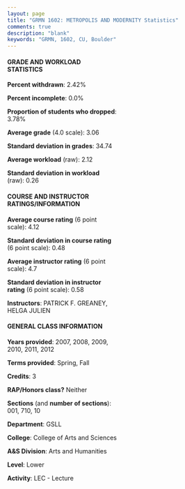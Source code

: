 ```yaml
---
layout: page
title: "GRMN 1602: METROPOLIS AND MODERNITY Statistics"
comments: true
description: "blank"
keywords: "GRMN, 1602, CU, Boulder"
--- 
```

<head>
<script src="https://ajax.googleapis.com/ajax/libs/jquery/2.1.3/jquery.min.js"></script>
<script src="https://dl.dropboxusercontent.com/s/pc42nxpaw1ea4o9/highcharts.js?dl=0"></script>
<!-- <script src="../assets/js/highcharts.js"></script> -->
<style type="text/css">@font-face {
	font-family: "Bebas Neue";
	src: url(https://www.filehosting.org/file/details/544349/BebasNeue%20Regular.otf) format("opentype");
	}
	h1.Bebas { 
		font-family: "Bebas Neue", Verdana, Tahoma;
	}
</style>
</head>
<body>
	<div id="container" style="float: right; width: 45%; height: 88%; margin-left: 2.5%; margin-right: 2.5%;"></div>
	<script language="JavaScript">
		$(document).ready(function() {
		var chart = {type: 'column'};
		var title = {text: 'Grade Distribution'};
		var xAxis = {categories: ['A','B','C','D','F'],crosshair: true};
		var yAxis = {min: 0,title: {text: 'Percentage'}};
		var tooltip = {headerFormat: '<center><b><span style="font-size:20px">{point.key}</span></b></center>',
		               pointFormat: '<td style="padding:0"><b>{point.y:.1f}%</b></td>',
		               footerFormat: '</table>',shared: true,useHTML: true};
		var plotOptions = {column: {pointPadding: 0.0,borderWidth: 0}};  
		var credits = {enabled: false};var series= [{name: 'Percent',data: [34.5,44.98,13.1,3.06,4.37,]}];
		var json = {};
		json.chart = chart;
		json.title = title;
		json.tooltip = tooltip;
		json.xAxis = xAxis;
		json.yAxis = yAxis;  
		json.series = series;
		json.plotOptions = plotOptions;  
		json.credits = credits;
		$('#container').highcharts(json);
	});
	</script>
</body>
			   
#### GRADE AND WORKLOAD STATISTICS

**Percent withdrawn**: 2.42%

**Percent incomplete**: 0.0%

**Proportion of students who dropped**: 3.78%

**Average grade** (4.0 scale): 3.06

**Standard deviation in grades**: 34.74

**Average workload** (raw): 2.12

**Standard deviation in workload** (raw): 0.26

#### COURSE AND INSTRUCTOR RATINGS/INFORMATION

**Average course rating** (6 point scale): 4.12

**Standard deviation in course rating** (6 point scale): 0.48

**Average instructor rating** (6 point scale): 4.7

**Standard deviation in instructor rating** (6 point scale): 0.58

**Instructors**: PATRICK F. GREANEY, HELGA JULIEN

#### GENERAL CLASS INFORMATION

**Years provided**: 2007, 2008, 2009, 2010, 2011, 2012

**Terms provided**: Spring, Fall

**Credits**: 3

**RAP/Honors class?** Neither

**Sections** (and **number of sections**): 001, 710, 10

**Department**: GSLL

**College**: College of Arts and Sciences

**A&S Division**: Arts and Humanities

**Level**: Lower

**Activity**: LEC - Lecture